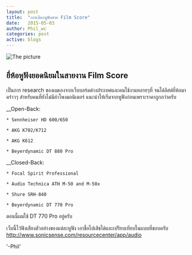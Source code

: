 ```yaml
---
layout: post
title:  "การเลือกหูฟังสาย Film Score"
date:   2015-05-03
author: Phil_wc
categories: post
active: blogs
---
```


![The picture]({{site.url}}/public/img/3headphones.jpg)

## ยี่ห้อหูฟังยอดนิยมในสายงาน Film Score

เป็นการ research ของผมเองจากเว็บบอร์ดต่างประเทศและคนใช้งานหลายๆที่ จนได้ลิสต์ยี่ห้อมาคร่าวๆ สำหรับคนที่ยังไม่มีลำโพงมอนิเตอร์ แนะนำให้เริ่มจากหูฟังก่อนเพราะราคาถูกกว่าครับ

__Open-Back: 

    * Sennheiser HD 600/650
    
    * AKG K702/K712
    
    * AKG K612
    
    * Beyerdynamic DT 880 Pro

__Closed-Back: 

    * Focal Spirit Professional
    
    * Audio Technica ATH M-50 and M-50x
    
    * Shure SRH-840
    
    * Beyerdynamic DT 770 Pro

ตอนนี้ผมใช้ DT 770 Pro อยู่ครับ

เว็บนี้ไว้ฟังเสียงตัวอย่างของแต่ละหูฟัง เอาชื่อไปเสิชได้และเปรียบเทียบในแบบที่ชอบครับ <http://www.sonicsense.com/resourcecenter/app/audio>

'-Phil'